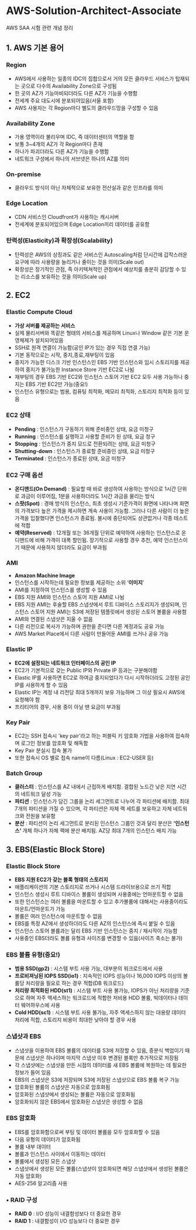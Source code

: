 # AWS-Solution-Architect-Associate
AWS SAA 시험 관련 개념 정리

## 1. AWS 기본 용어
###  Region  

 - AWS에서 사용하는 일종의 IDC의 집합으로서 거의 모든 클라우드 서비스가 탑재되는 곳으로 다수의 Availability Zone으로 구성됨  
 - 한 곳의 AZ가 기능마비되더라도 다른 AZ가 기능을 수행함  
 - 전세계 주요 대도시에 분포되어있음(서울 포함)  
 - AWS 사용자는 각 Region마다 별도의 클라우드망을 구성할 수 있음

###  Availability Zone  

 - 가용 영역이라 불리우며 IDC, 즉 데이터센터의 역할을 함  
 - 보통 3~4개의 AZ가 각 Region마다 존재  
 - 하나가 파괴더라도 다른 AZ가 기능을 수행함  
 - 네트워크 구성에서 하나의 서브넷은 하나의 AZ를 의미  

###  On-premise  

 - 클라우드 방식이 아닌 자체적으로 보유한 전산실과 같은 인프라를 의미  

###  Edge Location  

 - CDN 서비스인 Cloudfront가 사용하는 캐시서버  
 - 전세계에 분포되어있으며 Edge Location끼리 데이터를 공유함  

###  탄력성(Elasticity)과 확장성(Scalability)  

 - 탄력성은 AWS의 상징과도 같은 서비스인 Autoscaling처럼 단시간에 갑작스러운 요구에 따라 사용량을 늘리거나 줄이는 것을 의미(Scale out)  
 - 확장성은 장기적인 관점, 즉 아키텍쳐적인 관점에서 예상치를 충분히 감당할 수 있는 리소스를 보유하는 것을 의미(Scale up)  



## 2. EC2  
###  Elastic Compute Cloud  
  
- **가상 서버를 제공하는 서비스**  
- 실제 물리서버와 똑같은 형태의 서비스를 제공하며 Linux나 Window 같은 기본 운영체제가 설치되어있음  
- SSH로 원격 연결이 가능함(공인 IP가 있는 경우 직접 연결 가능)  
- 기본 동작으로는 시작, 중지,종료,재부팅이 있음  
- 중지가 가능한 디스크 기반 인스턴스인 EBS 기반 인스턴스와 임시 스토리지를 제공하여 중지가 불가능한 Instance Store 기반 EC2로 나뉨  
- 재부팅의 경우 EBS 기반 EC2와 인스턴스 스토어 기반 EC2 모두 사용 가능하나 중지는 EBS 기반 EC2만 가능(중요!)  
- 인스턴스 유형으로는 범용, 컴퓨팅 최적화, 메모리 최적화, 스토리지 최적화 등이 있음  

###  EC2 상태  
  
- **Pending** : 인스턴스가 구동하기 위해 준비중인 상태, 요금 미청구  
- **Running** : 인스턴스를 실행하고 사용할 준비가 된 상태, 요금 청구  
- **Stopping** : 인스턴스가 중지 모드로 전환되려는 상태, 요금 미청구  
- **Shutting-down** : 인스턴스가 종료할 준비중인 상태, 요금 미청구  
- **Terminated** : 인스턴스가 종료된 상태, 요금 미청구  

###  EC2 구매 옵션  
  
- **온디맨드(On Demand)** : 필요할 때 바로 생성하여 사용하는 방식으로 1시간 단위로 과금이 이루어짐, 1분을 사용하더라도 1시간 과금을 물리는 방식  
- **스팟(Spot)** : 경매 방식의 인스턴스, 최초 생성시 기준가격이 화면에 나타나며 화면의 가격보다 높은 가격을 제시하면 계속 사용이 가능함. 그러나 다른 사람이 더 높은 가격을 입찰했다면 인스턴스가 종료됨. 불시에 중단되어도 상관없거나 각종 테스트에 적합  
- **예약(Reserved)** : 12개월 또는 36개월 단위로 예약하여 사용하는 인스턴스로 온디맨드에 비해 가격이 대폭 할인됨. 장기적으로 사용할 경우 추천, 예약 인스턴스이기 때문에 사용하지 않더라도 요금이 부과됨  

###  AMI  
  
- **Amazon Machine Image**  
- 인스턴스를 시작하는데 필요한 정보를 제공하는 소위 ‘**이미지**’  
- AMI를 지정하여 인스턴스를 생성할 수 있음  
- EBS 지원 AMI와 인스턴스 스토어 지원 AMI로 나뉨  
- EBS 지원 AMI는 후술할 EBS 스냅샷에서 루트 디바이스 스토리지가 생성되며, 인스턴스 스토어 지원 AMI는 S3에 저장된 템플릿에서 생성된 스토어   볼륨을 사용함  
- AMI와 연결된 스냅샷은 지울 수 없음  
- 다른 리전으로 복사가 가능하며 권한을 준다면 다른 계정과도 공유 가능  
- AWS Market Place에서 다른 사람이 만들어둔 AMI를 쓰거나 공유 가능  

###  Elastic IP  
  
- **EC2에 설정되는 네트워크 인터페이스의 공인 IP**  
- EC2가 기본적으로 갖는 Public IP와 Private IP 등과는 구분해야함  
- Elastic IP를 사용하면 EC2로 하여금 중지되었다가 다시 시작하더라도 고정된 공인 IP를 사용하게 할 수 있음  
- Elastic IP는 계정 내 리전당 최대 5개까지 보유 가능하며 그 이상 필요시 AWS에 요청해야 함  
- 프리티어의 경우, 사용 중이 아닐 땐 요금이 부과됨  

###  Key Pair  
  
- EC2는 SSH 접속시 'key pair'라고 하는 퍼블릭 키 암호화 기법을 사용하여 접속하며 로그인 정보를 암호화 및 해독함  
- Key Pair 분실시 접속 불가  
- 또한 접속시 OS 별로 접속 name이 다름(Linux : EC2-USER 등)  

###  Batch Group  
  
- **클러스터** : 인스턴스를 AZ 내에서 근접하게 배치함. 결합된 노드간 낮은 지연 시간의 네트워크 달성 가능  
- **파티션** : 인스턴스가 담긴 그룹을 논리 세그먼트로 나누어 각 파티션에 배치함. 최대 7개의 파티션을 가질 수 있으며, 각 파티션은 자체     랙 세트를 보유하고 자체 네트워크와 전원을 보유함  
- **분산** : 파티션이 논리 세그먼트로 분리된 인스턴스 그룹인 것과 달리 분산은 **‘인스턴스’** 개체 하나가 자체 랙에 분산 배치됨. AZ당 최대 7개의 인스턴스 배치 가능  


## 3. EBS(Elastic Block Store)  
  
###  Elastic Block Store  
  
- **EBS 지원 EC2가 갖는 블록 형태의 스토리지**  
- 애플리케이션의 기본 스토리지로 쓰거나 시스템 드라이브용으로 쓰기 적합  
- 인스턴스 생성시 루트 디바이스 볼륨이 생성되며 사용중에는 언마운트할 수 없음  
- 또한 인스턴스는 여러 볼륨을 마운트할 수 있고 추가볼륨에 대해서는 사용중이라도 마운트/언마운트가 가능  
- 볼륨은 여러 인스턴스에 마운트할 수 없음  
- EBS를 특정 AZ에서 생성하더라도 다른 AZ의 인스턴스에 즉시 붙일 수 있음  
- 인스턴스 스토어 볼륨과는 달리 EBS 기반 인스턴스는 중지 / 재시작이 가능함  
- 사용중인 EBS더라도 볼륨 유형과 사이즈를 변경할 수 있음(사이즈 축소는 불가)  

###  EBS 볼륨 유형(중요!)  
  
- **범용 SSD(gp2)** : 시스템 부트 사용 가능, 대부분의 워크로드에서 사용  
- **프로비져닝된 IOPS SSD(io1)** : 지속적인 IOPS 성능이나 16,000 IOPS 이상의 볼륨당 처리량을 필요로 하는 경우 적합(DB 워크로드)  
- **처리량 최적화된 HDD(st1)** : 시스템 부트 사용 불가능, IOPS가 아닌 처리량을 기준으로 하며 자주 액세스하는 워크로드에 적합한 저비용 HDD 볼륨, 빅데이터나 데이터 웨어하우스에 사용  
- **Cold HDD(sc1)** : 시스템 부트 사용 불가능, 자주 액세스하지 않는 대용량 데이터 처리에 적합, 스토리지 비용이 최대한 낮아야 할 경우 사용  

###  스냅샷과 EBS  
  
- 스냅샷을 이용하여 EBS 볼륨의 데이터를 S3에 저장할 수 있음, 증분식 백업이기 때문에 스냅샷은 하나이며 마지막 스냅샷 이후 변경된 블록만 추가적으로 저장됨  
- 각 스냅샷에는 스냅샷을 만든 시점의 데이터를 새 EBS 볼륨에 복원하는 데 필요한 정보가 들어 있음  
- EBS의 스냅샷은 S3에 저장되며 S3에 저장된 스냅샷으로 EBS 볼륨 복구 가능  
- 암호화된 볼륨의 스냅샷은 자동으로 암호화됨  
- 암호화된 스냅샷에서 생성되는 볼륨은 자동으로 암호화됨  
- 암호화되지 않은 EBS에서 암호화된 스냅샷은 생성할 수 없음  

###  EBS 암호화  
  
- EBS를 암호화함으로써 부팅 및 데이터 볼륨을 모두 암호화할 수 있음  
- 다음 유형의 데이터가 암호화됨  
 - 볼륨 내부 데이터  
 - 볼륨과 인스턴스 사이에서 이동하는 데이터  
 - 볼륨에서 생성된 모든 스냅샷  
 - 스냅샷에서 생성된 모든 볼륨(스냅샷이 암호화되면 해당 스냅샷에서 생성된 볼륨은 자동 암호화)  
- AES-256 알고리즘 사용  

### • RAID 구성  
  
- **RAID 0** : I/O 성능이 내결함성보다 더 중요한 경우  
- **RAID 1** : 내결함성이 I/O 성능보다 더 중요한 경우  


